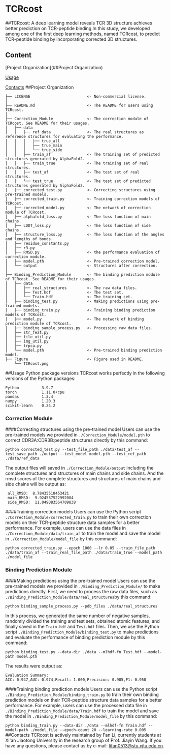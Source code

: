 # TCRcost
##TCRcost: A deep learning model reveals TCR 3D structure achieves better prediction on TCR-peptide binding
In this study, we developed among one of the first deep learning methods, named TCRcost, to predict TCR-peptide binding by incorporating corrected 3D structures.
## Content
[Project Organization](##Project Organization)

[Usage](##Usage)

[Contacts](##Contacts)
##Project Organization
```
├── LICENSE                         <- Non-commercial license.
│     
├── README.md                       <- The README for users using TCRcost.
│ 
├── Correction_Module               <- The correction module of TCRcost. See README for their usages.
│   ├── data
│   │   ├── ref_data                <- The real structures as reference structures for evaluating the performance.
│   │   │   ├── true_all 
│   │   │   ├── true_main
│   │   │   └── true_side
│   │   ├── train_af                <- The training set of predicted structures generated by AlphaFold2.
│   │   ├── train_true              <- The training set of real structures.
│   │   ├── test_af                 <- The test set of real structures.
│   │   └── test_true               <- The test set of predicted structures generated by AlphaFold2.
│   ├── corrected_test.py           <- Correcting structures using pre-trained models.
│   ├── corrected_train.py          <- Training correction models of TCRcost.
│   ├── corrected_model.py          <- The network of correction module of TCRcost.
│   ├── alphafold_loss.py           <- The loss function of main chains.
│   ├── LDDT_loss.py                <- The loss function of side chains.
│   ├── structure_loss.py           <- The loss function of the angles and lengths of bonds.
│   ├── residue_constants.py        
│   ├── r3.py                  
│   ├── RMSD.py                     <- the performance evaluation of correction module.
│   ├── model.pth                   <- Pre-trained correction model.
│   └── output                      <- Structures after correction.
│
├── Binding_Prediction_Module       <- The binding prediction module of TCRcost. See README for their usages.
│   ├── data
│   │   ├── real_structures         <- The raw data files.
│   │   ├── Test.hdf                <- The test set.
│   │   └── Train.hdf               <- The training set. 
│   ├── binding_test.py             <- Making predictions using pre-trained models.
│   ├── binding_train.py            <- Training binding prediction models of TCRcost.
│   ├── model.py                    <- The network of binding prediction module of TCRcost.
│   ├── binding_sample_process.py   <- Processing raw data files.
│   ├── str_feat.py                 
│   ├── file_util.py                 
│   ├── img_util.py                  
│   ├── trpca.py                  
│   └── model.pth                   <- Pre-trained binding prediction model.
├── Figure                          <- Figure used in README.
    └── TCRcost.png
```
##Usage
Python package versions
TCRcost works perfectly in the following versions of the Python packages:
```
Python          3.9.7
torch           1.11.0+cpu
pandas          1.3.4
numpy           1.20.3
scikit-learn    0.24.2
```
### Correction Module
####Correcting structures using the pre-trained model
Users can use the pre-trained models we provided in `./Correction_Module/model.pth` to correct CDR3A:CDR3B:peptide structures directly by this command:

`python corrected_test.py --test_file_path ./data/test_af --test_save_path ./output --test_model model.pth --test_ref_path ./data/ref_data
`

The output files will saved in `./Correction_Module/output` including the complete structures and structures of main chains and side chains.
And the rmsd scores of the complete structures and structures of main chains and side chains will be output as:

```
 all_RMSD:  8.78435510453421 
 main_RMSD:  9.924537522992084 
 side_RMSD:  11.049083564709838
 ```
 
####Training correction models
Users can use the Python script `./Correction_Module/corrected_train.py` to train their own correction models on their TCR-peptide structure data samples for a better performance. For example, users can use the data files in `./Correction_Module/data/train_af` to train the model and save the model in `./Correction_Module/model_file` by this command:

`python corrected_train.py --epoch 1000 --lr 0.05 --train_file_path ./data/train_af --train_real_file_path ./data/train_true --model_path ./model_file`

### Binding Prediction Module
####Making predictions using the pre-trained model
Users can use the pre-trained models we provided in `./Binding_Prediction_Module/` to make predictions directly.
First, we need to process the raw data files, such as `./Binding_Prediction_Module/data/real_structures`by this command:

`python binding_sample_process.py --pdb_files ./data/real_structures`

In this process, we generated the same number of negative samples, randomly divided the training and test sets, obtained atomic features, and finally saved in the `Train.hdf` and `Test.hdf` files.
Then, we use the Python script `./Binding_Prediction_Module/binding_test.py` to make predictions and evaluate the performance of binding prediction module by this command:

`python binding_test.py --data-dir ./data --mlhdf-fn Test.hdf --model-path model.pth`

The results were output as:

```
Evaluation Summary:
ACC: 0.947,AUC: 0.974,Recall: 1.000,Precision: 0.905,F1: 0.950
```

####Training binding prediction models
Users can use the Python script `./Binding_Prediction_Module/binding_train.py` to train their own binding prediction models on their TCR-peptide structure data samples for a better performance. For example, users can use the processed data file in `./Binding_Prediction_Module/data/Train.hdf` to train the model and save the model in `./Binding_Prediction_Module/model_file` by this command:

`python binding_train.py --data-dir ./data --mlhdf-fn Train.hdf --model-path ./model_file --epoch-count 20 --learning-rate 0.005`
##Contacts
TCRcost is actively maintained by Fan Li, currently students at Xi'an Jiaotong University in the research group of Prof. Jiayin Wang. If you have any questions, please contact us by e-mail: lifan0513@stu.xjtu.edu.cn.